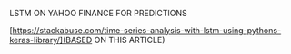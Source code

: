 LSTM ON YAHOO FINANCE FOR PREDICTIONS

[https://stackabuse.com/time-series-analysis-with-lstm-using-pythons-keras-library/](BASED ON THIS ARTICLE)


